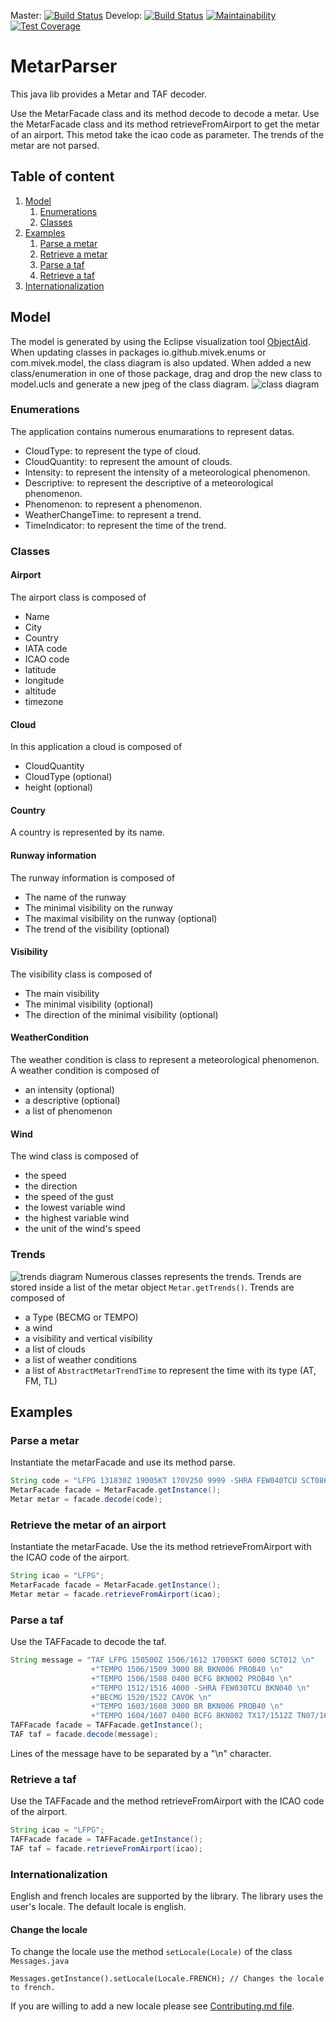 Master:
[![Build Status](https://travis-ci.org/mivek/MetarParser.svg?branch=master)](https://travis-ci.org/mivek/MetarParser)
Develop:
[![Build Status](https://travis-ci.org/mivek/MetarParser.svg?branch=develop)](https://travis-ci.org/mivek/MetarParser)
[![Maintainability](https://api.codeclimate.com/v1/badges/bfd4e09cccf432218d40/maintainability)](https://codeclimate.com/github/mivek/MetarParser/maintainability)
[![Test Coverage](https://api.codeclimate.com/v1/badges/bfd4e09cccf432218d40/test_coverage)](https://codeclimate.com/github/mivek/MetarParser/test_coverage)
# MetarParser


This java lib provides a Metar and TAF decoder.

Use the MetarFacade class and its method decode to decode a metar.
Use the MetarFacade class and its method retrieveFromAirport to get the metar of an airport. This metod take the icao code as parameter.
The trends of the metar are not parsed.

## Table of content
1. [Model](https://github.com/mivek/MetarParser#model)
	1. [Enumerations](https://github.com/mivek/MetarParser#enumerations)
	2. [Classes](https://github.com/mivek/MetarParser#classes)
2. [Examples](https://github.com/mivek/MetarParser#examples)
	1. [Parse a metar](https://github.com/mivek/MetarParser#parse-a-metar)
	2. [Retrieve a metar](https://github.com/mivek/MetarParser#retrieve-the-metar-of-an-airport)
	3. [Parse a taf](https://github.com/mivek/MetarParser#parse-a-taf)
	4. [Retrieve a taf](https://github.com/mivek/MetarParser#retrieve-a-taf)
3. [Internationalization](https://github.com/mivek/MetarParser#internationalization)


## Model
The model is generated by using the Eclipse visualization tool [ObjectAid](http://www.objectaid.com/home).
When updating classes in packages io.github.mivek.enums or com.mivek.model, the class diagram is also updated.
When added a new class/enumeration in one of those package, drag and drop the new class to model.ucls and generate a new jpeg of the class diagram.
![class diagram](model.jpg)
### Enumerations

The application contains numerous enumarations to represent datas.
  - CloudType: to represent the type of cloud.
  - CloudQuantity: to represent the amount of clouds.
  - Intensity: to represent the intensity of a meteorological phenomenon.
  - Descriptive: to represent the descriptive of a meteorological phenomenon.
  - Phenomenon: to represent a phenomenon.
  - WeatherChangeTime: to represent a trend.
  - TimeIndicator: to represent the time of the trend.
  
### Classes

#### Airport
The airport class is composed of
  - Name
  - City
  - Country
  - IATA code
  - ICAO code
  - latitude
  - longitude
  - altitude
  - timezone

####  Cloud
In this application a cloud is composed of 
  - CloudQuantity
  - CloudType (optional)
  - height (optional)
  
#### Country
A country is represented by its name.

#### Runway information

The runway information is composed of 
  - The name of the runway
  - The minimal visibility on the runway
  - The maximal visibility on the runway (optional)
  - The trend of the visibility (optional)

#### Visibility

The visibility class is composed of
  - The main visibility
  - The minimal visibility (optional)
  - The direction of the minimal visibility (optional)

#### WeatherCondition
The weather condition is class to represent a meteorological phenomenon.
A weather condition is composed of 
  - an intensity (optional)
  - a descriptive (optional)
  - a list of phenomenon
  
#### Wind
The wind class is composed of 
  - the speed
  - the direction
  - the speed of the gust
  - the lowest variable wind
  - the highest variable wind
  - the unit of the wind's speed

### Trends
![trends diagram](trend.jpg)
Numerous classes represents the trends. Trends are stored inside a list of the metar object `Metar.getTrends()`.
Trends are composed of 
  - a Type (BECMG or TEMPO)
  - a wind
  - a visibility and vertical visibility
  - a list of clouds
  - a list of weather conditions
  - a list of `AbstractMetarTrendTime` to represent the time with its type (AT, FM, TL)


## Examples
### Parse a metar
Instantiate the metarFacade and use its method parse.

```java
String code = "LFPG 131830Z 19005KT 170V250 9999 -SHRA FEW040TCU SCT086 16/08 Q1011";
MetarFacade facade = MetarFacade.getInstance();
Metar metar = facade.decode(code);
```

### Retrieve the metar of an airport
Instantiate the metarFacade.
Use the its method retrieveFromAirport with the ICAO code of the airport.

```java
String icao = "LFPG";
MetarFacade facade = MetarFacade.getInstance();
Metar metar = facade.retrieveFromAirport(icao);
```
### Parse a taf
Use the TAFFacade to decode the taf.

```java
String message = "TAF LFPG 150500Z 1506/1612 17005KT 6000 SCT012 \n" 
			      +"TEMPO 1506/1509 3000 BR BKN006 PROB40 \n"
			      +"TEMPO 1506/1508 0400 BCFG BKN002 PROB40 \n"
			      +"TEMPO 1512/1516 4000 -SHRA FEW030TCU BKN040 \n" 
			      +"BECMG 1520/1522 CAVOK \n"
			      +"TEMPO 1603/1608 3000 BR BKN006 PROB40 \n"
			      +"TEMPO 1604/1607 0400 BCFG BKN002 TX17/1512Z TN07/1605Z";
TAFFacade facade = TAFFacade.getInstance();
TAF taf = facade.decode(message);
```
Lines of the message have to be separated by a "\n" character.

### Retrieve a taf
Use the TAFFacade and the method retrieveFromAirport with the ICAO code of the airport.

```java
String icao = "LFPG";
TAFFacade facade = TAFFacade.getInstance();
TAF taf = facade.retrieveFromAirport(icao);
```

### Internationalization
English and french locales are supported by the library. The library uses the user's locale.
The default locale is english.

#### Change the locale
To change the locale use the method `setLocale(Locale)` of the class `Messages.java`
```(java)
Messages.getInstance().setLocale(Locale.FRENCH); // Changes the locale to french.
```
If you are willing to add a new locale please see [Contributing.md file](CONTRIBUTING.md).
